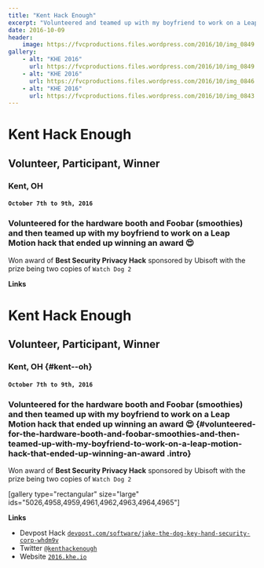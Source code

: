 ```yaml
---
title: "Kent Hack Enough"
excerpt: "Volunteered and teamed up with my boyfriend to work on a Leap Motion hack that won an award"
date: 2016-10-09
header:
    image: https://fvcproductions.files.wordpress.com/2016/10/img_0849.jpg
gallery:
    - alt: "KHE 2016"
      url: https://fvcproductions.files.wordpress.com/2016/10/img_0849.jpg
    - alt: "KHE 2016"
      url: https://fvcproductions.files.wordpress.com/2016/10/img_0846.jpg
    - alt: "KHE 2016"
      url: https://fvcproductions.files.wordpress.com/2016/10/img_0843.jpg
---
```


# Kent Hack Enough
## Volunteer, Participant, Winner
### Kent, OH
#### `October 7th to 9th, 2016`

<h3 class="intro">Volunteered for the hardware booth and Foobar (smoothies) and then teamed up with my boyfriend to work on a Leap Motion hack that ended up winning an award 😍</h3>

Won award of <strong>Best Security Privacy Hack</strong> sponsored by Ubisoft with the prize being two copies of <code>Watch Dog 2</code>

**Links**

Kent Hack Enough
================

Volunteer, Participant, Winner
------------------------------

### Kent, OH {#kent--oh}

#### `October 7th to 9th, 2016`

### Volunteered for the hardware booth and Foobar (smoothies) and then teamed up with my boyfriend to work on a Leap Motion hack that ended up winning an award 😍 {#volunteered-for-the-hardware-booth-and-foobar-smoothies-and-then-teamed-up-with-my-boyfriend-to-work-on-a-leap-motion-hack-that-ended-up-winning-an-award .intro}

Won award of **Best Security Privacy Hack** sponsored by Ubisoft with
the prize being two copies of `Watch Dog 2`

\[gallery type="rectangular" size="large"
ids="5026,4958,4959,4961,4962,4963,4964,4965"\]

**Links**

-   Devpost Hack
    [`devpost.com/software/jake-the-dog-key-hand-security-corp-whdm9v`](https://devpost.com/software/jake-the-dog-key-hand-security-corp-whdm9v)
-   Twitter [`@kenthackenough`](https://twitter.com/kenthackenough)
-   Website [`2016.khe.io`](https://2016.khe.io/)

